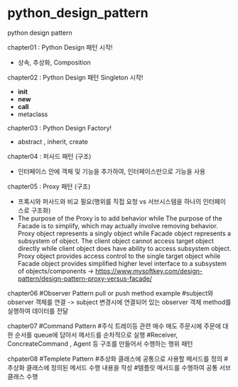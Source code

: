 # python_design_pattern
python design pattern 

chapter01 : Python Design 패턴 시작!
- 상속, 추상화, Composition


chapter02 : Python Design 패턴 Singleton 시작!
- __init__
- __new__ 
- __call__
- metaclass

chapter03 : Python Design Factory! 
- abstract , inherit, create 

chapter04 : 퍼사드 패턴 (구조)
- 인터페이스 안에 객체 및 기능을 추가하여, 인터페이스만으로 기능을 사용

chapter05 : Proxy 패턴 (구조)
- 프록시와 퍼사드와 비교 필요(행위를 직접 요청 vs 서브시스템을 하나의 인터페이스로 구조화)
- The purpose of the Proxy is to add behavior while The purpose of the Facade is to simplify, which may actually involve removing behavior.
Proxy object represents a singly object while Facade object represents a subsystem of object.
The client object cannot access target object directly while client object does have ability to access subsystem object.
Proxy object provides access control to the single target object while Facade object provides simplified higher level interface to a subsystem of objects/components
-> https://www.mysoftkey.com/design-pattern/design-pattern-proxy-versus-facade/


chapter06 
#Observer Pattern pull or push method example
#subject와 observer 객체를 연결 
 -> subject 변경시에 연결되어 있는 observer 객체 method를 실행하여 데이터를 전달


chapter07
#Command Pattern 
#주식 트레이등 관련 매수 매도 주문시에 주문에 대한 순서를 queue에 담아서 메서드를 순차적으로 실행
#Receiver, ConcreateCommand , Agent 등 구조를 만들어서 수행하는 행위 패턴

chpater08
#Templete Pattern
#추상화 클래스에 공통으로 사용할 메서드를 정의
#추상화 클래스에 정의된 메서드 수행 내용을 작성
#템플릿 메서드를 수행하여 공통 서브 클래스 수행